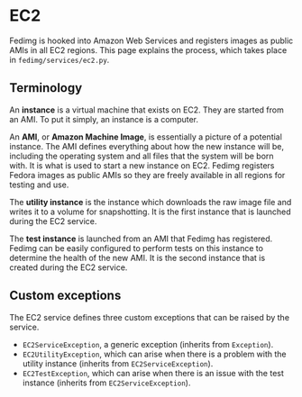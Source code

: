 # EC2

Fedimg is hooked into Amazon Web Services and registers images as public AMIs in all
EC2 regions. This page explains the process, which takes place in
`fedimg/services/ec2.py`.

## Terminology

An **instance** is a virtual machine that exists on EC2. They are started from
an AMI. To put it simply, an instance is a computer.

An **AMI**, or **Amazon Machine Image**, is essentially a picture of a
potential instance. The AMI defines everything about how the new instance will
be, including the operating system and all files that the system will be born
with. It is what is used to start a new instance on EC2. Fedimg registers
Fedora images as public AMIs so they are freely available in all regions for
testing and use.

The **utility instance** is the instance which downloads the raw image file and
writes it to a volume for snapshotting. It is the first instance that is
launched during the EC2 service.

The **test instance** is launched from an AMI that Fedimg has registered.
Fedimg can be easily configured to perform tests on this instance to
determine the health of the new AMI. It is the second instance that is created
during the EC2 service.

## Custom exceptions

The EC2 service defines three custom exceptions that can be raised by the service.

-   `EC2ServiceException`, a generic exception (inherits from `Exception`).
-   `EC2UtilityException`, which can arise when there is a problem with the
    utility instance (inherits from `EC2ServiceException`).
-   `EC2TestException`, which can arise when there is an issue with the test
    instance (inherits from `EC2ServiceException`).

